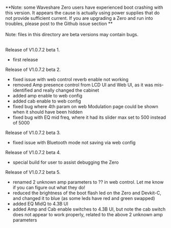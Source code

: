 **Note: some Waveshare Zero users have experienced boot crashing with this version. It appears the cause is actually using power supplies that 
do not provide sufficient current. If you are upgrading a Zero and run into troubles, please post to the Github issue section **
<br>
<br>
Note: files in this directory are beta versions may contain bugs.
<br><br>

Release of V1.0.7.2 beta 1.
* first release 

Release of V1.0.7.2 beta 2.
* fixed issue with web control reverb enable not working
* removed Amp presence control from LCD UI and Web UI, as it was mis-identified and really changed the cabinet
* added amp enable to web config
* added cab enable to web config
* fixed bug where 4th param on web Modulation page could be shown when it should have been hidden
* fixed bug with EQ mid freq, where it had its slider max set to 500 instead of 5000

Release of V1.0.7.2 beta 3.
* fixed issue with Bluetooth mode not saving via web config 

Release of V1.0.7.2 beta 4.
* special build for user to assist debugging the Zero

Release of V1.0.7.2 beta 5.
* renamed 2 unknown amp parameters to ?? in web control. Let me know if you can figure out what they do!
* reduced the brightness of the boot flash led on the Zero and Devkit-C, and changed it to blue (as some leds have red and green swapped)
* added EQ MidQ to 4.3B UI 
* added Amp and Cab enable switches to 4.3B UI, but note the cab switch does not appear to work properly, related to the above 2 unknown amp parameters 


